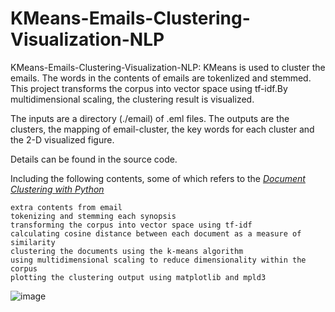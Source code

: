 # KMeans-Emails-Clustering-Visualization-NLP
KMeans-Emails-Clustering-Visualization-NLP: KMeans is used to cluster the emails. The words in the contents of emails are tokenlized and stemmed. This project transforms the corpus into vector space using tf-idf.By multidimensional scaling, the clustering result is visualized.

The inputs are a directory (./email) of .eml files.
The outputs are the clusters, the mapping of email-cluster, the key words for each cluster and the 2-D visualized figure.

Details can be found in the source code. 

Including the following contents, some of which refers to the *[Document Clustering with Python](http://brandonrose.org/clustering)* 

    extra contents from email
    tokenizing and stemming each synopsis
    transforming the corpus into vector space using tf-idf
    calculating cosine distance between each document as a measure of similarity
    clustering the documents using the k-means algorithm
    using multidimensional scaling to reduce dimensionality within the corpus
    plotting the clustering output using matplotlib and mpld3
    

![image](https://github.com/zslwyuan/KMeans-Emails-Clustering-Visualization-NLP/blob/master/visual_img_cluster/visualization.png)
